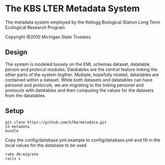 The KBS LTER Metadata System
===========================

The metadata system employed by the Kellogg Biological Station Long Term Ecological Research Program

Copyright @2010 Michigan State Trustees

Design
-----

The system is modeled loosely on the EML schemas dataset, datatable, person and protocol modules. Datatables are the central feature
linking the other parts of the system togther. Multiple, hopefully related,  datatables are contained within a dataset. While both datasets
and datatables can have personel and protocols, we are migrating to the linking personel and protocols with datatables and then
computing the values for the datasets from the datatables.

Setup
-----

    git clone https://github.com/kf8a/metadata.git
    cd metadata
    bundle

Copy the config/database.yml.example to config/database.yml and fill in the local values for the database to be used

    rake db:migrate
    rails s


